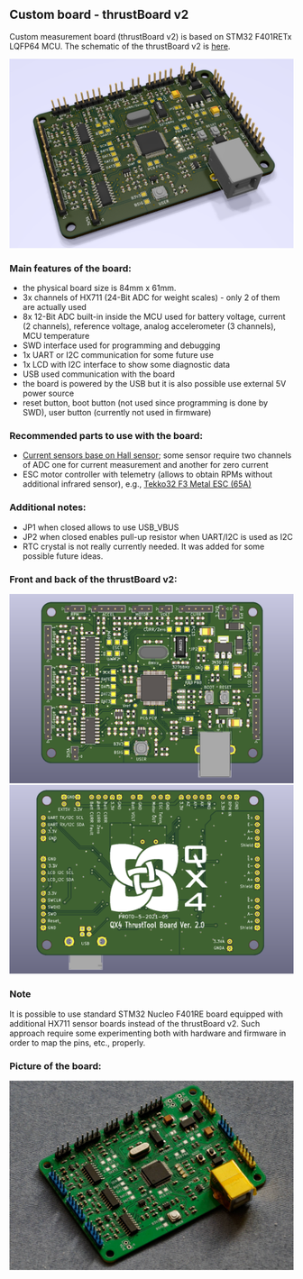 ## Custom board - thrustBoard v2


Custom measurement board (thrustBoard v2) is based on STM32 F401RETx LQFP64 MCU. 
The schematic of the thrustBoard v2 is [here](../Board/thrust_v2.pdf).

![front](figs/thrust_v2-p3.png)



### Main features of the board:
* the physical board size is 84mm x 61mm.
* 3x channels of HX711 (24-Bit ADC for weight scales) - only 2 of them are actually used
* 8x 12-Bit ADC built-in inside the MCU used for battery voltage, current (2 channels), reference voltage, analog accelerometer (3 channels), MCU temperature
* SWD interface used for programming and debugging
* 1x UART or I2C communication for some future use
* 1x LCD with I2C interface to show some diagnostic data
* USB used communication with the board
* the board is powered by the USB but it is also possible use external 5V power source
* reset button, boot button (not used since programming is done by SWD), user button (currently not used in firmware)

### Recommended parts to use with the board:
* [Current sensors base on Hall sensor](https://www.pololu.com/category/118/current-sensors);
  some sensor require two channels of ADC one for current measurement and another for zero current
* ESC motor controller with telemetry (allows to obtain RPMs without additional infrared sensor), 
  e.g., [Tekko32 F3 Metal ESC (65A)](http://www.holybro.com/product/tekko32-f3-metal-esc-65a/)

### Additional notes:
- JP1 when closed allows to use USB_VBUS
- JP2 when closed enables pull-up resistor when UART/I2C is used as I2C 
- RTC crystal is not really currently needed. It was added for some possible future ideas.



### Front and back of the thrustBoard v2:
![front](figs/thrust_v2-p1.png)
![back](figs/thrust_v2-p2.png)

### Note

It is possible to use standard STM32 Nucleo F401RE board equipped with additional HX711 sensor boards instead of the thrustBoard v2.
Such approach require some experimenting both with hardware and firmware in order to map the pins, etc., properly.

### Picture of the board:
![photo](figs/ph_board.jpg)
